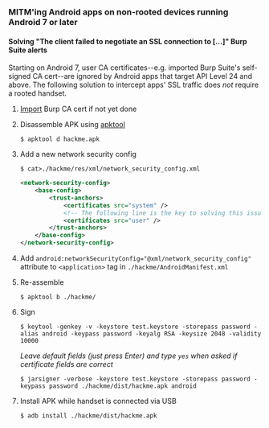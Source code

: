 ### MITM'ing Android apps on non-rooted devices running Android 7 or later
#### Solving "The client failed to negotiate an SSL connection to [...]" Burp Suite alerts

Starting on Android 7, user CA certificates--e.g. imported Burp Suite's self-signed CA cert--are ignored by Android apps that target API Level 24 and above. The following solution to intercept apps' SSL traffic does _not_ require a rooted handset.

1. [Import](https://support.portswigger.net/customer/portal/articles/1841102-installing-burp-s-ca-certificate-in-an-android-device) Burp CA cert if not yet done

2. Disassemble APK using [apktool](https://ibotpeaches.github.io/Apktool/)

   `$ apktool d hackme.apk`

3. Add a new network security config

   ```$ cat>./hackme/res/xml/network_security_config.xml```
   ```xml
   <network-security-config>
       <base-config>
           <trust-anchors>
               <certificates src="system" />
               <!-- The following line is the key to solving this issue! -->
               <certificates src="user" />
           </trust-anchors>
       </base-config>
   </network-security-config>
    ```

4. Add `android:networkSecurityConfig="@xml/network_security_config"` attribute to `<application>` tag in `./hackme/AndroidManifest.xml`

5. Re-assemble

   `$ apktool b ./hackme/`

6. Sign 

   `$ keytool -genkey -v -keystore test.keystore -storepass password -alias android -keypass password -keyalg RSA -keysize 2048 -validity 10000`

   _Leave default fields (just press Enter) and type `yes` when asked if certificate fields are correct_

   `$ jarsigner -verbose -keystore test.keystore -storepass password -keypass password ./hackme/dist/hackme.apk android`

7. Install APK while handset is connected via USB

   `$ adb install ./hackme/dist/hackme.apk`

